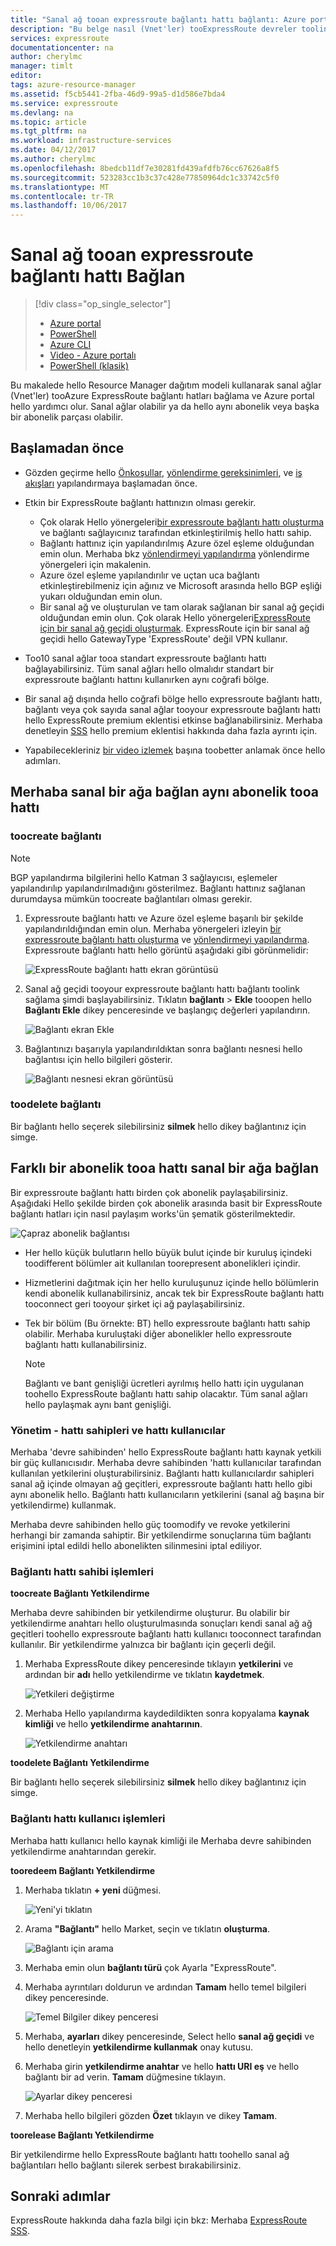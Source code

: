 ```yaml
---
title: "Sanal ağ tooan expressroute bağlantı hattı bağlantı: Azure portal | Microsoft Docs"
description: "Bu belge nasıl (Vnet'ler) tooExpressRoute devreler toolink sanal ağları genel bir bakış sağlar."
services: expressroute
documentationcenter: na
author: cherylmc
manager: timlt
editor: 
tags: azure-resource-manager
ms.assetid: f5cb5441-2fba-46d9-99a5-d1d586e7bda4
ms.service: expressroute
ms.devlang: na
ms.topic: article
ms.tgt_pltfrm: na
ms.workload: infrastructure-services
ms.date: 04/12/2017
ms.author: cherylmc
ms.openlocfilehash: 8bedcb11df7e30281fd439afdfb76cc67626a8f5
ms.sourcegitcommit: 523283cc1b3c37c428e77850964dc1c33742c5f0
ms.translationtype: MT
ms.contentlocale: tr-TR
ms.lasthandoff: 10/06/2017
---
```

# <a name="connect-a-virtual-network-tooan-expressroute-circuit"></a>Sanal ağ tooan expressroute bağlantı hattı Bağlan
> [!div class="op_single_selector"]
> * [Azure portal](expressroute-howto-linkvnet-portal-resource-manager.md)
> * [PowerShell](expressroute-howto-linkvnet-arm.md)
> * [Azure CLI](howto-linkvnet-cli.md)
> * [Video - Azure portalı](http://azure.microsoft.com/documentation/videos/azure-expressroute-how-to-create-a-connection-between-your-vpn-gateway-and-expressroute-circuit)
> * [PowerShell (klasik)](expressroute-howto-linkvnet-classic.md)
> 

Bu makalede hello Resource Manager dağıtım modeli kullanarak sanal ağlar (Vnet'ler) tooAzure ExpressRoute bağlantı hatları bağlama ve Azure portal hello yardımcı olur. Sanal ağlar olabilir ya da hello aynı abonelik veya başka bir abonelik parçası olabilir.

## <a name="before-you-begin"></a>Başlamadan önce
* Gözden geçirme hello [Önkoşullar](expressroute-prerequisites.md), [yönlendirme gereksinimleri](expressroute-routing.md), ve [iş akışları](expressroute-workflows.md) yapılandırmaya başlamadan önce.
* Etkin bir ExpressRoute bağlantı hattınızın olması gerekir.
  
  * Çok olarak Hello yönergeleri[bir expressroute bağlantı hattı oluşturma](expressroute-howto-circuit-portal-resource-manager.md) ve bağlantı sağlayıcınız tarafından etkinleştirilmiş hello hattı sahip.
  * Bağlantı hattınız için yapılandırılmış Azure özel eşleme olduğundan emin olun. Merhaba bkz [yönlendirmeyi yapılandırma](expressroute-howto-routing-portal-resource-manager.md) yönlendirme yönergeleri için makalenin.
  * Azure özel eşleme yapılandırılır ve uçtan uca bağlantı etkinleştirebilmeniz için ağınız ve Microsoft arasında hello BGP eşliği yukarı olduğundan emin olun.
  * Bir sanal ağ ve oluşturulan ve tam olarak sağlanan bir sanal ağ geçidi olduğundan emin olun. Çok olarak Hello yönergeleri[ExpressRoute için bir sanal ağ geçidi oluşturmak](expressroute-howto-add-gateway-resource-manager.md). ExpressRoute için bir sanal ağ geçidi hello GatewayType 'ExpressRoute' değil VPN kullanır.

* Too10 sanal ağlar tooa standart expressroute bağlantı hattı bağlayabilirsiniz. Tüm sanal ağları hello olmalıdır standart bir expressroute bağlantı hattını kullanırken aynı coğrafi bölge. 
* Bir sanal ağ dışında hello coğrafi bölge hello expressroute bağlantı hattı, bağlantı veya çok sayıda sanal ağlar tooyour expressroute bağlantı hattı hello ExpressRoute premium eklentisi etkinse bağlanabilirsiniz. Merhaba denetleyin [SSS](expressroute-faqs.md) hello premium eklentisi hakkında daha fazla ayrıntı için.
* Yapabilecekleriniz [bir video izlemek](http://azure.microsoft.com/documentation/videos/azure-expressroute-how-to-create-a-connection-between-your-vpn-gateway-and-expressroute-circuit) başına toobetter anlamak önce hello adımları.

## <a name="connect-a-virtual-network-in-hello-same-subscription-tooa-circuit"></a>Merhaba sanal bir ağa bağlan aynı abonelik tooa hattı

### <a name="toocreate-a-connection"></a>toocreate bağlantı

> [!NOTE]
> BGP yapılandırma bilgilerini hello Katman 3 sağlayıcısı, eşlemeler yapılandırılıp yapılandırılmadığını gösterilmez. Bağlantı hattınız sağlanan durumdaysa mümkün toocreate bağlantıları olması gerekir.
>

1. Expressroute bağlantı hattı ve Azure özel eşleme başarılı bir şekilde yapılandırıldığından emin olun. Merhaba yönergeleri izleyin [bir expressroute bağlantı hattı oluşturma](expressroute-howto-circuit-arm.md) ve [yönlendirmeyi yapılandırma](expressroute-howto-routing-arm.md). Expressroute bağlantı hattı hello görüntü aşağıdaki gibi görünmelidir:

    ![ExpressRoute bağlantı hattı ekran görüntüsü](./media/expressroute-howto-linkvnet-portal-resource-manager/routing1.png)
   
2. Sanal ağ geçidi tooyour expressroute bağlantı hattı bağlantı toolink sağlama şimdi başlayabilirsiniz. Tıklatın **bağlantı** > **Ekle** tooopen hello **Bağlantı Ekle** dikey penceresinde ve başlangıç değerleri yapılandırın.

    ![Bağlantı ekran Ekle](./media/expressroute-howto-linkvnet-portal-resource-manager/samesub1.png)  

3. Bağlantınızı başarıyla yapılandırıldıktan sonra bağlantı nesnesi hello bağlantısı için hello bilgileri gösterir.

     ![Bağlantı nesnesi ekran görüntüsü](./media/expressroute-howto-linkvnet-portal-resource-manager/samesub2.png)

### <a name="toodelete-a-connection"></a>toodelete bağlantı
Bir bağlantı hello seçerek silebilirsiniz **silmek** hello dikey bağlantınız için simge.

## <a name="connect-a-virtual-network-in-a-different-subscription-tooa-circuit"></a>Farklı bir abonelik tooa hattı sanal bir ağa bağlan
Bir expressroute bağlantı hattı birden çok abonelik paylaşabilirsiniz. Aşağıdaki Hello şekilde birden çok abonelik arasında basit bir ExpressRoute bağlantı hatları için nasıl paylaşım works'ün şematik gösterilmektedir.

![Çapraz abonelik bağlantısı](./media/expressroute-howto-linkvnet-portal-resource-manager/cross-subscription.png)

- Her hello küçük bulutların hello büyük bulut içinde bir kuruluş içindeki toodifferent bölümler ait kullanılan toorepresent abonelikleri içindir.
- Hizmetlerini dağıtmak için her hello kuruluşunuz içinde hello bölümlerin kendi abonelik kullanabilirsiniz, ancak tek bir ExpressRoute bağlantı hattı tooconnect geri tooyour şirket içi ağ paylaşabilirsiniz.
- Tek bir bölüm (Bu örnekte: BT) hello expressroute bağlantı hattı sahip olabilir. Merhaba kuruluştaki diğer abonelikler hello expressroute bağlantı hattı kullanabilirsiniz.

    > [!NOTE]
    > Bağlantı ve bant genişliği ücretleri ayrılmış hello hattı için uygulanan toohello ExpressRoute bağlantı hattı sahip olacaktır. Tüm sanal ağları hello paylaşmak aynı bant genişliği.
    > 
    >

### <a name="administration---circuit-owners-and-circuit-users"></a>Yönetim - hattı sahipleri ve hattı kullanıcılar

Merhaba 'devre sahibinden' hello ExpressRoute bağlantı hattı kaynak yetkili bir güç kullanıcısıdır. Merhaba devre sahibinden 'hattı kullanıcılar tarafından kullanılan yetkilerini oluşturabilirsiniz. Bağlantı hattı kullanıcılardır sahipleri sanal ağ içinde olmayan ağ geçitleri, expressroute bağlantı hattı hello gibi aynı abonelik hello. Bağlantı hattı kullanıcıların yetkilerini (sanal ağ başına bir yetkilendirme) kullanmak.

Merhaba devre sahibinden hello güç toomodify ve revoke yetkilerini herhangi bir zamanda sahiptir. Bir yetkilendirme sonuçlarına tüm bağlantı erişimini iptal edildi hello abonelikten silinmesini iptal ediliyor.

### <a name="circuit-owner-operations"></a>Bağlantı hattı sahibi işlemleri

**toocreate Bağlantı Yetkilendirme**

Merhaba devre sahibinden bir yetkilendirme oluşturur. Bu olabilir bir yetkilendirme anahtarı hello oluşturulmasında sonuçları kendi sanal ağ ağ geçitleri toohello expressroute bağlantı hattı kullanıcı tooconnect tarafından kullanılır. Bir yetkilendirme yalnızca bir bağlantı için geçerli değil.

1. Merhaba ExpressRoute dikey penceresinde tıklayın **yetkilerini** ve ardından bir **adı** hello yetkilendirme ve tıklatın **kaydetmek**.

    ![Yetkileri değiştirme](./media/expressroute-howto-linkvnet-portal-resource-manager/authorization.png)

2. Merhaba Hello yapılandırma kaydedildikten sonra kopyalama **kaynak kimliği** ve hello **yetkilendirme anahtarının**.

    ![Yetkilendirme anahtarı](./media/expressroute-howto-linkvnet-portal-resource-manager/authkey.png)

**toodelete Bağlantı Yetkilendirme**

Bir bağlantı hello seçerek silebilirsiniz **silmek** hello dikey bağlantınız için simge.

### <a name="circuit-user-operations"></a>Bağlantı hattı kullanıcı işlemleri

Merhaba hattı kullanıcı hello kaynak kimliği ile Merhaba devre sahibinden yetkilendirme anahtarından gerekir. 

**tooredeem Bağlantı Yetkilendirme**

1.  Merhaba tıklatın **+ yeni** düğmesi.

    ![Yeni'yi tıklatın](./media/expressroute-howto-linkvnet-portal-resource-manager/Connection1.png)

2.  Arama **"Bağlantı"** hello Market, seçin ve tıklatın **oluşturma**.

    ![Bağlantı için arama](./media/expressroute-howto-linkvnet-portal-resource-manager/Connection2.png)

3.  Merhaba emin olun **bağlantı türü** çok Ayarla "ExpressRoute".


4.  Merhaba ayrıntıları doldurun ve ardından **Tamam** hello temel bilgileri dikey penceresinde.

    ![Temel Bilgiler dikey penceresi](./media/expressroute-howto-linkvnet-portal-resource-manager/Connection3.png)

5.  Merhaba, **ayarları** dikey penceresinde, Select hello **sanal ağ geçidi** ve hello denetleyin **yetkilendirme kullanmak** onay kutusu.

6.  Merhaba girin **yetkilendirme anahtar** ve hello **hattı URI eş** ve hello bağlantı bir ad verin. **Tamam** düğmesine tıklayın.

    ![Ayarlar dikey penceresi](./media/expressroute-howto-linkvnet-portal-resource-manager/Connection4.png)

7. Merhaba hello bilgileri gözden **Özet** tıklayın ve dikey **Tamam**.


**toorelease Bağlantı Yetkilendirme**

Bir yetkilendirme hello ExpressRoute bağlantı hattı toohello sanal ağ bağlantıları hello bağlantı silerek serbest bırakabilirsiniz.

## <a name="next-steps"></a>Sonraki adımlar
ExpressRoute hakkında daha fazla bilgi için bkz: Merhaba [ExpressRoute SSS](expressroute-faqs.md).
